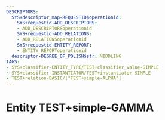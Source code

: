 ```yaml
---
DESCRIPTORS:
  SYS+descriptor_map-REQUESTID$operationid:
    SYS+requestid-ADD_DESCRIPTORS:
    - ADD_DESCRIPTORSoperationid
    SYS+requestid-ADD_RELATIONS:
    - ADD_RELATIONSoperationid
    SYS+requestid-ENTITY_REPORT:
    - ENTITY_REPORToperationid
  descriptor-DEGREE_OF_POLISH$str: MIDDLING
TAGS:
- SYS+classifier-ENTITY_TYPE/TEST+classifier_value-SIMPLE
- SYS+classifier-INSTANTIATOR/TEST+instantiator-SIMPLE
- TEST+relation-BASIC/["TEST+simple-ALPHA"]
---
```

# Entity TEST+simple-GAMMA

